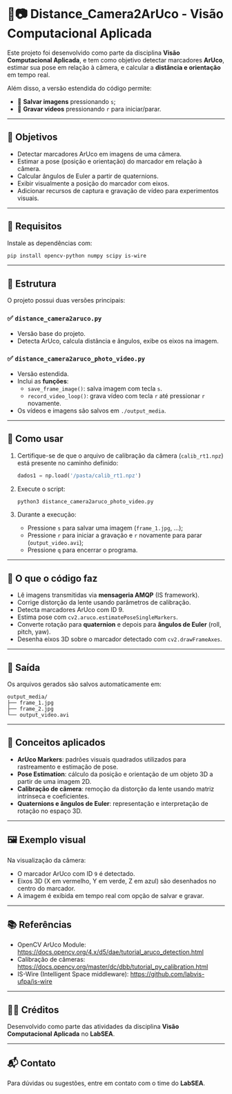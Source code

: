 # 📐📷 Distance_Camera2ArUco - Visão Computacional Aplicada

Este projeto foi desenvolvido como parte da disciplina **Visão Computacional Aplicada**, e tem como objetivo detectar marcadores **ArUco**, estimar sua pose em relação à câmera, e calcular a **distância e orientação** em tempo real.

Além disso, a versão estendida do código permite:
- 📸 **Salvar imagens** pressionando `s`;
- 🎥 **Gravar vídeos** pressionando `r` para iniciar/parar.

---

## 🎯 Objetivos

- Detectar marcadores ArUco em imagens de uma câmera.
- Estimar a pose (posição e orientação) do marcador em relação à câmera.
- Calcular ângulos de Euler a partir de quaternions.
- Exibir visualmente a posição do marcador com eixos.
- Adicionar recursos de captura e gravação de vídeo para experimentos visuais.

---

## 🧰 Requisitos

Instale as dependências com:

```bash
pip install opencv-python numpy scipy is-wire
```

---

## 📂 Estrutura

O projeto possui duas versões principais:

### ✅ `distance_camera2aruco.py`
- Versão base do projeto.
- Detecta ArUco, calcula distância e ângulos, exibe os eixos na imagem.

### ✅ `distance_camera2aruco_photo_video.py`
- Versão estendida.
- Inclui as **funções**:
  - `save_frame_image()`: salva imagem com tecla `s`.
  - `record_video_loop()`: grava vídeo com tecla `r` até pressionar `r` novamente.
- Os vídeos e imagens são salvos em `./output_media`.

---

## 🚀 Como usar

1. Certifique-se de que o arquivo de calibração da câmera (`calib_rt1.npz`) está presente no caminho definido:
   ```python
   dados1 = np.load('/pasta/calib_rt1.npz')
   ```
2. Execute o script:
   ```bash
   python3 distance_camera2aruco_photo_video.py
   ```

3. Durante a execução:
   - Pressione `s` para salvar uma imagem (`frame_1.jpg`, ...);
   - Pressione `r` para iniciar a gravação e `r` novamente para parar (`output_video.avi`);
   - Pressione `q` para encerrar o programa.

---

## 🧪 O que o código faz

- Lê imagens transmitidas via **mensageria AMQP** (IS framework).
- Corrige distorção da lente usando parâmetros de calibração.
- Detecta marcadores ArUco com ID 9.
- Estima pose com `cv2.aruco.estimatePoseSingleMarkers`.
- Converte rotação para **quaternion** e depois para **ângulos de Euler** (roll, pitch, yaw).
- Desenha eixos 3D sobre o marcador detectado com `cv2.drawFrameAxes`.

---

## 📁 Saída

Os arquivos gerados são salvos automaticamente em:

```
output_media/
├── frame_1.jpg
├── frame_2.jpg
└── output_video.avi
```

---

## 🧠 Conceitos aplicados

- **ArUco Markers**: padrões visuais quadrados utilizados para rastreamento e estimação de pose.
- **Pose Estimation**: cálculo da posição e orientação de um objeto 3D a partir de uma imagem 2D.
- **Calibração de câmera**: remoção da distorção da lente usando matriz intrínseca e coeficientes.
- **Quaternions e ângulos de Euler**: representação e interpretação de rotação no espaço 3D.

---

## 🖼️ Exemplo visual

Na visualização da câmera:

- O marcador ArUco com ID `9` é detectado.
- Eixos 3D (X em vermelho, Y em verde, Z em azul) são desenhados no centro do marcador.
- A imagem é exibida em tempo real com opção de salvar e gravar.

---

## 📚 Referências

- OpenCV ArUco Module: https://docs.opencv.org/4.x/d5/dae/tutorial_aruco_detection.html
- Calibração de câmeras: https://docs.opencv.org/master/dc/dbb/tutorial_py_calibration.html
- IS-Wire (Intelligent Space middleware): https://github.com/labvis-ufpa/is-wire

---

## 👨‍🏫 Créditos

Desenvolvido como parte das atividades da disciplina **Visão Computacional Aplicada** no **LabSEA**.

---

## 📬 Contato

Para dúvidas ou sugestões, entre em contato com o time do **LabSEA**.
